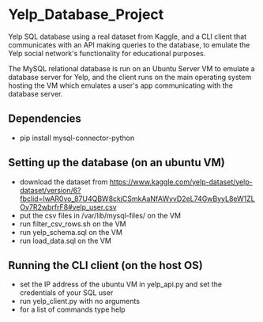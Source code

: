 # Yelp_Database_Project
Yelp SQL database using a real dataset from Kaggle, and a CLI client that communicates with an API making queries to the database, to emulate the Yelp social network's functionality for educational purposes. 

The MySQL relational database is run on an Ubuntu Server VM to emulate a database server for Yelp, and the client runs on the main operating system hosting the VM which emulates a user's app communicating with the database server.

## Dependencies
- pip install mysql-connector-python

## Setting up the database (on an ubuntu VM)
- download the dataset from https://www.kaggle.com/yelp-dataset/yelp-dataset/version/6?fbclid=IwAR0vo_87U4QBW8ckjCSmkAaNfAWyvD2eL74GwByyL8eW1ZLOy7R2wbrfrF8#yelp_user.csv
- put the csv files in /var/lib/mysql-files/ on the VM
- run filter_csv_rows.sh on the VM
- run yelp_schema.sql on the VM
- run load_data.sql on the VM

## Running the CLI client (on the host OS)
- set the IP address of the ubuntu VM in yelp_api.py and set the credentials of your SQL user
- run yelp_client.py with no arguments
- for a list of commands type help
